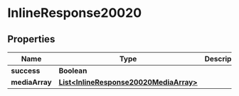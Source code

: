 
# InlineResponse20020

## Properties
Name | Type | Description | Notes
------------ | ------------- | ------------- | -------------
**success** | **Boolean** |  |  [optional]
**mediaArray** | [**List&lt;InlineResponse20020MediaArray&gt;**](InlineResponse20020MediaArray.md) |  |  [optional]



